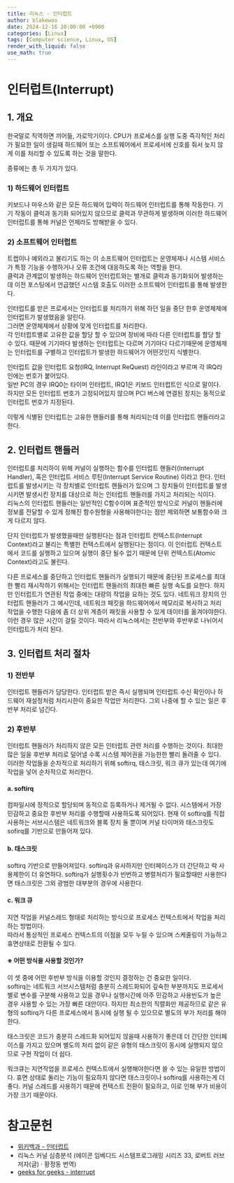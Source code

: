 ```yaml
---
title: 리눅스 - 인터럽트
author: blakewoo
date: 2024-12-16 20:00:00 +0900
categories: [Linux]
tags: [Computer science, Linux, OS] 
render_with_liquid: false
use_math: true
---
```


# 인터럽트(Interrupt)
## 1. 개요
한국말로 직역하면 끼어듦, 가로막기이다.
CPU가 프로세스를 실행 도중 즉각적인 처리가 필요한 일이 생길때 하드웨어 또는 소프트웨어에서 프로세서에 신호를 줘서
늦지 않게 이를 처리할 수 있도록 하는 것을 말한다.

종류에는 총 두 가지가 있다.
### 1) 하드웨어 인터럽트
키보드나 마우스와 같은 모든 하드웨어 입력이 하드웨어 인터럽트를 통해 작동한다. 
기기 작동이 클럭과 동기화 되어있지 않으므로 클럭과 무관하게 발생하며 이러한 하드웨어 인터럽트를 통해 커널은
언제라도 방해받을 수 있다.

### 2) 소프트웨어 인터럽트
트랩이나 예외라고 불리기도 하는 이 소프트웨어 인터럽트는 운영체제나 시스템 서비스가 특정 기능을 수행하거나
오류 조건에 대응하도록 하는 역할을 한다.   
클럭과 관계없이 발생하는 하드웨어 인터럽트와는 별개로 클럭과 동기화되어 발생하는데
이전 포스팅에서 언급했던 시스템 호출도 이러한 소프트웨어 인터럽트를 통해 발생한다.

인터럽트를 받은 프로세서는 인터럽트를 처리하기 위해 하던 일을 중단 한후 운영체제에 인터럽트가 발생했음을 알린다.   
그러면 운영체제에서 상황에 맞게 인터럽트를 처리한다.   
각 인터럽트별로 고유한 값을 할당 할 수 있으며 장비에 따라 다른 인터럽트를 할당 할 수 있다.
때문에 기기마다 발생하는 인터럽트는 다르며 기기마다 다르기때문에 운영체제는 인터럽트를 구별하고 인터럽트가 발생한
하드웨어가 어떤것인지 식별한다.

인터럽트 값을 인터럽트 요청(IRQ, Interrupt ReQuest) 라인이라고 부르며 각 IRQ라인에는 번호가 붙어있다.   
일반 PC의 경우 IRQ0는 타이머 인터럽트, IRQ1은 키보드 인터럽트인 식으로 말이다. 하지만 모든 인터럽트 번호가 고정되어있지 않으며
PCI 버스에 연결된 장치는 동적으로 인터럽트 번호가 지정된다.

이렇게 식별된 인터럽트는 고유한 핸들러를 통해 처리되는데 이를 인터럽트 핸들러라고 한다.

## 2. 인터럽트 핸들러
인터럽트를 처리하이 위해 커널이 실행하는 함수를 인터럽트 핸들러(Interrupt Handler), 혹은 인터럽트 서비스 루틴(Interrupt Service Routine)
이라고 한다. 인터럽트를 발생시키는 각 장치별로 인터럽트 핸들러가 있으며 그 장치들이 인터럽트를 발생시키면 발생시킨 장치를
대상으로 하는 인터럽트 핸들러를 가지고 처리되는 식이다.   
리눅스의 인터럽트 핸들러는 일반적인 C함수이며 표준적인 방식으로 커널이 핸들러에 정보를 전달할 수 있게 정해진 함수원형을
사용해야한다는 점만 제외하면 보통함수와 크게 다르지 않다.

단지 인터럽트가 발생했을때만 실행된다는 점과 인터럽트 컨텍스트(Interrupt Context)라고 불리는 특별한 컨텍스트에서
실행된다는 점이다. 이 인터럽트 컨텍스트에서 코드를 실행하고 있으며 실행이 중단 될수 없기 때문에 단위 컨텍스트(Atomic Context)라고도 불린다.

다른 프로세스를 중단하고 인터럽트 핸들러가 실행되기 때문에 중단된 프로세스를 최대한 빨리 재시작하기 위해서는 인터럽트 핸들러의 최대한 빠른 실행
속도를 요한다. 하지만 인터럽트가 연관된 작업 중에는 대량의 작업을 요하는 것도 있다. 네트워크 장치의 인터럽트 핸들러가 그 예시인데,
네트워크 패킷을 하드웨어에서 메모리로 복사하고 처리 작업을 수행한 다음에 좀 더 상위 계층이 패킷을 사용할 수 있게 데이터를 옮겨야야한다.
이런 경우 많은 시간이 걸릴 것이다. 따라서 리눅스에서는 전반부와 후반부로 나뉘어서 인터럽트가 처리 된다. 

## 3. 인터럽트 처리 절차
### 1) 전반부
인터럽트 핸들러가 담당한다. 인터럽트 받은 즉시 실행되며 인터럽트 수신 확인이나 하드웨어 재설정처럼 처리시한이 중요한 작업만 처리한다.
그외 나중에 할 수 있는 일은 후반부 처리로 넘긴다.

### 2) 후반부
인터럽트 핸들러가 처리하지 않은 모든 인터럽트 관련 처리를 수행하는 것이다. 최대한 많은 일을 후반부 처리로 덜어낼 수록 시스템 제어권을
가능한한 빨리 돌려줄 수 있다.
이러한 작업들을 순차적으로 처리하기 위해 softirq, 태스크릿, 워크 큐가 있는데 여기에 작업을 넣어 순차적으로 처리한다.

#### a. softirq
컴파일시에 정적으로 할당되며 동적으로 등록하거나 제거될 수 없다.
시스템에서 가장 민감하고 중요한 후반부 처리를 수행할때 사용하도록 되어있다. 현재 이 softirq를 직접 사용하는 서브시스템은
네트워크와 블록 장치 둘 뿐이며 커널 타이머와 태스크릿도 sofirq를 기반으로 만들어져 있다.

#### b. 태스크릿
softirq 기반으로 만들어져있다. softirq과 유사하지만 인터페이스가 더 간단하고 락 사용제한이 더 유연하다.
softirq가 실행횟수가 빈번하고 병렬처리가 필요할때만 사용한다면 태스크릿은 그외 광범한 대부분의 경우에 사용한다.

#### c. 워크 큐
지연 작업을 커널스레드 형태로 처리하는 방식으로 프로세스 컨텍스트에서 작업을 처리하는 방법이다.   
따라서 통상적인 프로세스 컨텍스트의 이점을 모두 누릴 수 있으며 스케줄링이 가능하고 휴면상태로 전환될 수 있다.

#### ※ 어떤 방식을 사용할 것인가?
이 셋 중에 어떤 후반부 방식을 이용할 것인지 결정하는 건 중요한 일이다.   
softirq는 네트워크 서브시스템처럼 충분히 스레드화되어 깊숙한 부분까지도 프로세서별로 변수를 구분해 사용하고 있을 경우나
실행시간에 아주 민감하고 사용빈도가 높은 경우 사용할 수 있는 가장 빠른 대안이다. 하지만 최소한의 직렬화만 제공하므로
같은 유형의 softirq가 다른 프로세스에서 동시에 실행 될 수 있으므로 별도의 부가 처리를 해야한다.

태스크릿은 코드가 충분히 스레드화 되어있지 않을때 사용하기 좋은데 더 간단한 인터페이스를 가지고 있으며 별도의 처리 없이
같은 유형의 태스크릿이 동시에 실행되지 않으므로 구현 작업이 더 쉽다.

워크큐는 지연작업을 프로세스 컨텍스트에서 실행해야한다면 쓸 수 있는 유일한 방법이다. 휴면 상태로 돌리는 기능이 필요하지 않다면
태스크릿이나 softirq를 사용하는게 더 좋다. 커널 스레드를 사용하기 때문에 컨텍스트 전환이 필요하고, 이로 인해 부가 비용이 가장 크기 때문이다.


# 참고문헌
- [위키백과 - 인터럽트](https://ko.wikipedia.org/wiki/%EC%9D%B8%ED%84%B0%EB%9F%BD%ED%8A%B8)
- 리눅스 커널 심층분석 (에이콘 임베디드 시스템프로그래밍 시리즈 33,  로버트 러브 저자(글) · 황정동 번역)
- [geeks for geeks - interrupt](https://www.geeksforgeeks.org/interrupts/)
